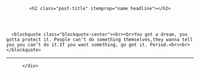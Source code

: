 <div id="content" class="content">
            

  <div id="posts" class="posts-expand">
  <header class="post-header">

	<h2 class="post-title" itemprop="name headline"></h2>



</header>

    
    
      <blockquote class="blockquote-center"><br><br>You got a dream, you gotta protect it. People can’t do something themselves,they wanna tell you you can’t do it.If you want something, go get it. Period.<br><br></blockquote>



<hr>
<!-- 在校大学生、懒癌晚期、轻度强迫症患者，爱好折腾的学生党。喜欢一切有意思的技术和事情。乱七八糟的技术都有玩过一点，杂而不精。希望自己能对自己喜欢的事物始终保持兴趣和热情。目前从嵌入式Linux驱动开发学习转向移动互联、Web方向的学习。希望自己对热衷的事情能够一直坚持下去。 -->

    
  </div>


          </div>
